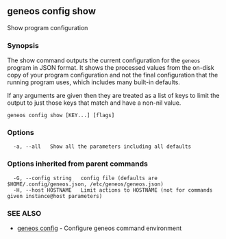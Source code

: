 ## geneos config show

Show program configuration

### Synopsis


The show command outputs the current configuration for the `geneos`
program in JSON format. It shows the processed values from the
on-disk copy of your program configuration and not the final
configuration that the running program uses, which includes many
built-in defaults.

If any arguments are given then they are treated as a list of keys to
limit the output to just those keys that match and have a non-nil value.


```
geneos config show [KEY...] [flags]
```

### Options

```
  -a, --all   Show all the parameters including all defaults
```

### Options inherited from parent commands

```
  -G, --config string   config file (defaults are $HOME/.config/geneos.json, /etc/geneos/geneos.json)
  -H, --host HOSTNAME   Limit actions to HOSTNAME (not for commands given instance@host parameters)
```

### SEE ALSO

* [geneos config](geneos_config.md)	 - Configure geneos command environment

